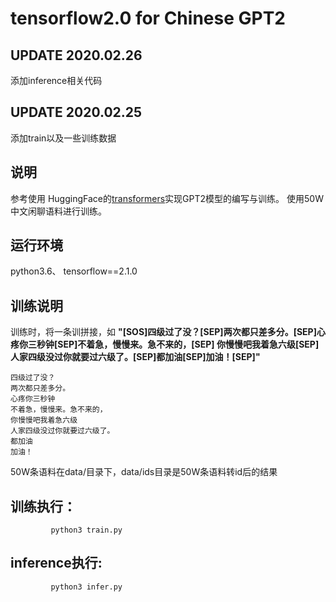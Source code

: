 # tensorflow2.0 for Chinese GPT2 

## UPDATE 2020.02.26
添加inference相关代码
## UPDATE 2020.02.25
添加train以及一些训练数据
## 说明
参考使用 HuggingFace的[transformers](https://github.com/huggingface/transformers)实现GPT2模型的编写与训练。
使用50W中文闲聊语料进行训练。
## 运行环境
python3.6、 tensorflow==2.1.0
## 训练说明
训练时，将一条训拼接，如 **"[SOS]四级过了没？[SEP]两次都只差多分。[SEP]心疼你三秒钟[SEP]不着急，慢慢来。急不来的，[SEP]
你慢慢吧我着急六级[SEP]人家四级没过你就要过六级了。[SEP]都加油[SEP]加油！[SEP]"**
```
四级过了没？
两次都只差多分。
心疼你三秒钟
不着急，慢慢来。急不来的，
你慢慢吧我着急六级
人家四级没过你就要过六级了。
都加油
加油！
```
50W条语料在data/目录下，data/ids目录是50W条语料转id后的结果

## 训练执行：
```
         python3 train.py
```
## inference执行:
```
         python3 infer.py
```